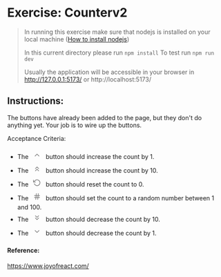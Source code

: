 # Exercise: Counterv2

> In running this exercise make sure that nodejs is installed on your local machine ([How to install nodejs](https://nodejs.org/en/learn/getting-started/how-to-install-nodejs))
>
> In this current directory please run `npm install`
> To test run `npm run dev`
>
> Usually the application will be accessible in your browser in http://127.0.0.1:5173/ or http://localhost:5173/

## Instructions:

The buttons have already been added to the page, but they don't do anything yet. Your job is to wire up the buttons.

Acceptance Criteria:

- The <button style="width: 32px; height: 32px; padding: 0px; display: inline-grid; place-content: center; background: var(--color-gray-200); border: none; border-radius: 3px;"><svg xmlns="http://www.w3.org/2000/svg" width="18" height="18" viewBox="0 0 24 24" fill="none" stroke="gray" stroke-width="2" stroke-linecap="round" stroke-linejoin="round"><polyline points="18 15 12 9 6 15"></polyline></svg></button> button should increase the count by 1.
- The <button style="width: 32px; height: 32px; padding: 0px; display: inline-grid; place-content: center; background: var(--color-gray-200); border: none; border-radius: 3px;"><svg xmlns="http://www.w3.org/2000/svg" width="18" height="18" viewBox="0 0 24 24" fill="none" stroke="gray" stroke-width="2" stroke-linecap="round" stroke-linejoin="round"><polyline points="17 11 12 6 7 11"></polyline><polyline points="17 18 12 13 7 18"></polyline></svg></button> button should increase the count by 10.
- The <button style="width: 32px; height: 32px; padding: 0px; display: inline-grid; place-content: center; background: var(--color-gray-200); border: none; border-radius: 3px;"><svg xmlns="http://www.w3.org/2000/svg" width="18" height="18" viewBox="0 0 24 24" fill="none" stroke="gray" stroke-width="2" stroke-linecap="round" stroke-linejoin="round"><polyline points="1 4 1 10 7 10"></polyline><path d="M3.51 15a9 9 0 1 0 2.13-9.36L1 10"></path></svg></button> button should reset the count to 0.
- The <button style="width: 32px; height: 32px; padding: 0px; display: inline-grid; place-content: center; background: var(--color-gray-200); border: none; border-radius: 3px;"><svg xmlns="http://www.w3.org/2000/svg" width="18" height="18" viewBox="0 0 24 24" fill="none" stroke="gray" stroke-width="2" stroke-linecap="round" stroke-linejoin="round"><line x1="4" y1="9" x2="20" y2="9"></line><line x1="4" y1="15" x2="20" y2="15"></line><line x1="10" y1="3" x2="8" y2="21"></line><line x1="16" y1="3" x2="14" y2="21"></line></svg></button> button should set the count to a random number between 1 and 100.
- The <button style="width: 32px; height: 32px; padding: 0px; display: inline-grid; place-content: center; background: var(--color-gray-200); border: none; border-radius: 3px;"><svg xmlns="http://www.w3.org/2000/svg" width="18" height="18" viewBox="0 0 24 24" fill="none" stroke="gray" stroke-width="2" stroke-linecap="round" stroke-linejoin="round"><polyline points="7 13 12 18 17 13"></polyline><polyline points="7 6 12 11 17 6"></polyline></svg></button> button should decrease the count by 10.
- The <button style="width: 32px; height: 32px; padding: 0px; display: inline-grid; place-content: center; background: var(--color-gray-200); border: none; border-radius: 3px;"><svg xmlns="http://www.w3.org/2000/svg" width="18" height="18" viewBox="0 0 24 24" fill="none" stroke="gray" stroke-width="2" stroke-linecap="round" stroke-linejoin="round"><polyline points="6 9 12 15 18 9"></polyline></svg></button> button should decrease the count by 1.

#### Reference:

https://www.joyofreact.com/
